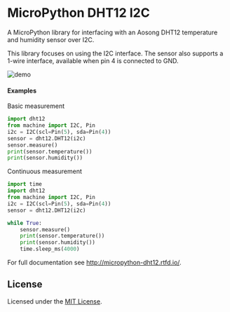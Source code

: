# MicroPython DHT12 I2C

A MicroPython library for interfacing with an Aosong DHT12 temperature and humidity sensor over I2C.

This library focuses on using the I2C interface. The sensor also supports a 1-wire interface, available when pin 4 is connected to GND.

![demo](docs/DHT12.jpg)

#### Examples

Basic measurement

```python
import dht12
from machine import I2C, Pin
i2c = I2C(scl=Pin(5), sda=Pin(4))
sensor = dht12.DHT12(i2c)
sensor.measure()
print(sensor.temperature())
print(sensor.humidity())
```

Continuous measurement

```python
import time
import dht12
from machine import I2C, Pin
i2c = I2C(scl=Pin(5), sda=Pin(4))
sensor = dht12.DHT12(i2c)

while True:
	sensor.measure()
	print(sensor.temperature())
	print(sensor.humidity())
	time.sleep_ms(4000)
```

For full documentation see http://micropython-dht12.rtfd.io/.

## License

Licensed under the [MIT License](http://opensource.org/licenses/MIT).
